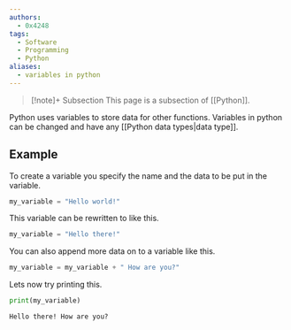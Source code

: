 ```yaml
---
authors:
  - 0x4248
tags:
  - Software
  - Programming
  - Python
aliases:
  - variables in python
---
```

>[!note]+ Subsection
> This page is a subsection of [[Python]].

Python uses variables to store data for other functions. Variables in python can be changed and have any [[Python data types|data type]].
## Example
To create a variable you specify the name and the data to be put in the variable.
```python
my_variable = "Hello world!"
```

This variable can be rewritten to like this.

```python
my_variable = "Hello there!"
```

You can also append more data on to a variable like this.

```python
my_variable = my_variable + " How are you?"
```

Lets now try printing this.

```python
print(my_variable)
```

```
Hello there! How are you?
```